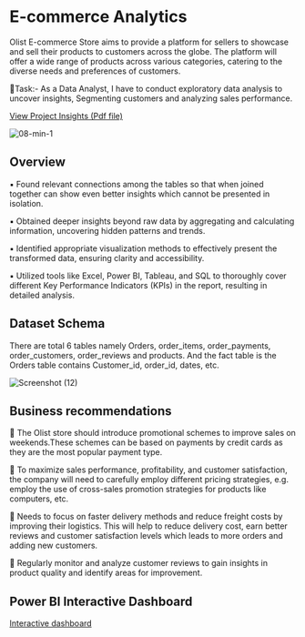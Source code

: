 # E-commerce Analytics
   Olist E-commerce Store aims to provide a platform for sellers to showcase and sell their products to customers across the globe. The platform will offer a wide range of products across various categories, catering to the diverse needs and preferences of customers.

🎯Task:- As a Data Analyst, I have to conduct exploratory data analysis to uncover insights, Segmenting customers and analyzing sales performance.

   [View Project Insights (Pdf file)](https://drive.google.com/file/d/1zGZjq6F83Xd29bwrm7nToHrw0Hts_4xR/view?usp=drive_link)
   
![08-min-1](https://github.com/shraddhasangave99/E-commerce-Analytics/assets/153710836/f91a92ce-f1a9-4d0a-a9ff-70183f360b6c)

## Overview

▪️ Found relevant connections among the tables so that when joined together can show even better insights which cannot be presented in isolation.

▪️ Obtained deeper insights beyond raw data by aggregating and calculating information, uncovering hidden patterns and trends.

▪️ Identified appropriate visualization methods to effectively present the transformed data, ensuring clarity and accessibility.

▪️ Utilized tools like Excel, Power BI, Tableau, and SQL to thoroughly cover different Key Performance Indicators (KPIs) in the report, resulting in detailed analysis.

## Dataset Schema
There are total 6 tables namely Orders, order_items, order_payments, order_customers, order_reviews and products. And the fact table is the Orders table contains Customer_id, order_id, dates, etc.

![Screenshot (12)](https://github.com/shraddhasangave99/E-commerce-Analytics/assets/153710836/67e619bd-2ce6-407f-90e0-45e98f55d199)

## Business recommendations
📌 The Olist store should introduce promotional schemes to improve sales on weekends.These schemes can be based on payments by credit cards as they are the most popular payment type.

📌 To maximize sales performance, profitability, and customer satisfaction, the company will need to carefully employ different pricing strategies, e.g. employ the use of cross-sales promotion strategies for products like computers, etc.

📌 Needs to focus on faster delivery methods and reduce freight costs by improving their logistics. This will help to reduce delivery cost, earn better reviews and customer satisfaction levels which leads to more orders and adding new customers.

📌 Regularly monitor and analyze customer reviews to gain insights in product quality and identify areas for improvement.


## Power BI Interactive Dashboard

[Interactive dashboard](https://github.com/shraddhasangave99/E-commerce-Analytics/assets/153710836/3ada50a1-8f5a-4eba-b49e-5a5c42706f97)

